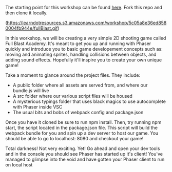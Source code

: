 The starting point for this workshop can be found [here](https://github.com/felluminati/PhaserWorkshop/tree/starting_point). Fork this repo and then clone it locally.

(https://learndotresources.s3.amazonaws.com/workshop/5c05a8e36ed8580004fb944e/fullBlast.gif)

In this workshop, we will be creating a very simple 2D shooting game called Full Blast Academy. It's meant to get you up and running with Phaser quickly and introduce you to basic game developement concepts such as: moving and animating sprites, handling collisions between objects, and adding sound effects. Hopefully it'll inspire you to create your own unique game!

Take a moment to glance around the project files. They include:

- A public folder where all assets are served from, and where our bundle.js will live
- A src folder where our various script files will be housed
- A mysterious typings folder that uses black magics to use autocomplete with Phaser inside VSC
- The usual bits and bobs of webpack config and package.json

Once you have it cloned be sure to run npm install. Then, try running npm start, the script located in the package.json file. This script will build the webpack bundle for you and spin up a dev server to host our game. You should be able to go to localhost: 8080 and checkout your game!

<hint title="What do you see?">
Total darkness!
Not very exciting. Yet!
Go ahead and open your dev tools and in the console you should see Phaser has started up it's client!
</hint>

<guide>
You've managed to glimpse into the void and have gotten your Phaser client to run on local host
</guide>
